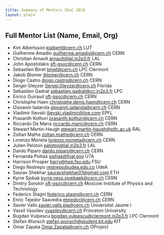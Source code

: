 ```yaml
---
title: Summary of Mentors GSoC 2018 
layout: plain
---
```


## Full Mentor List (Name, Email, Org)

* Kim Albertsson [kialbert@cern.ch](mailto:kialbert@cern.ch) LUT
* Guilherme Amadio [guilherme.amadio@cern.ch](mailto:guilherme.amadio@cern.ch) CERN
* Christian Arnault [arnault@lal.in2p3.fr](mailto:arnault@lal.in2p3.fr) LAL
* John Apostolakis [sft-gsoc@cern.ch](mailto:sft-gsoc@cern.ch) CERN
* Sebastien Binet [binet@cern.ch](mailto:binet@cern.ch) LPC Clermont
* Jakob Blomer [jblomer@cern.ch](mailto:jblomer@cern.ch) CERN
* Diogo Castro [diogo.castro@cern.ch](mailto:diogo.castro@cern.ch) CERN
* Sergei Gleyzer [Sergei.Gleyzer@cern.ch](mailto:Sergei.Gleyzer@cern.ch) Florida
* Sebastien Gadrat [sebastien.gadrat@cc.in2p3.fr](mailto:sebastien.gadrat@cc.in2p3.fr) LPC
* Enrico Guiraud [sft-gsoc@cern.ch](mailto:sft-gsoc@cern.ch) CERN
* Christophe Haen [christophe.denis.haen@cern.ch](mailto:christophe.denis.haen@cern.ch) CERN
* Giovanni Iadarola [giovanni.iadarola@cern.ch](mailto:giovanni.iadarola@cern.ch) CERN
* Vladimir Ilievski [ilievski.vladimir@live.com](mailto:ilievski.vladimir@live.com) EPFL
* Prasanth Kothuri [prasanth.kothuri@cern.ch](mailto:prasanth.kothuri@cern.ch) CERN
* Riccardo De Maria [riccardo.maric@cern.ch](mailto:riccardo.maric@cern.ch) CERN
* Stewart Martin-Haugh [stewart.martin-haugh@stfc.ac.uk](mailto:stewart.martin-haugh@stfc.ac.uk) RAL
* Zoltan Mathe [zoltan.mathe@cern.ch](mailto:zoltan.mathe@cern.ch) CERN
* Lorenzo Moneta [lorenzo.moneta@cern.ch](mailto:lorenzo.moneta@cern.ch) CERN
* Julien Peloton [peloton@lal.in2p3.fr](mailto:peloton@lal.in2p3.fr) LAL
* Danilo Piparo [danilo.piparo@cern.ch](mailto:danilo.piparo@cern.ch) CERN
* Fernanda Psihas [psihas@fnal.gov](mailto:psihas@fnal.gov) UTA
* Harrison Prosper [harry@hep.fsu.edu](mailto:harry@hep.fsu.edu) FSU
* Diego Restrepo [restrepo@udea.edu.co](mailto:restrepo@udea.edu.co) UdeA
* Saurav Shekhar [sauravshekhar01@gmail.com](mailto:sauravshekhar01@gmail.com) ETH
* Kyrre Sjobak [kyrre.ness.sjoebaek@cern.ch](mailto:kyrre.ness.sjoebaek@cern.ch) CERN
* Dmitry Sorokin [sft-gsoc@cern.ch](mailto:sft-gsoc@cern.ch) Moscow Institute of Physics and Technology
* Federico Stagni [federico.stagni@cern.ch](mailto:federico.stagni@cern.ch) CERN
* Enric Tejedor Saavedra [etejedor@cern.ch](mailto:etejedor@cern.ch) CERN
* Xavier Valls [xavier.valls.pla@cern.ch](mailto:xavier.valls.pla@cern.ch) Universitat Jaume I
* Vassil Vassilev [vvasilev@cern.ch](mailto:vvasilev@cern.ch) Princeton University
* Bogdan Vulpescu [bogdan.vulpescu@clermont.in2p3.fr](mailto:bogdan.vulpescu@clermont.in2p3.fr) LPC Clermont
* Stefan Wunsch [stefan.wunsch@student.kit.edu](mailto:stefan.wunsch@student.kit.edu) KIT
* Omar Zapata [Omar.Zapata@cern.ch](mailto:Omar.Zapata@cern.ch) OProject

